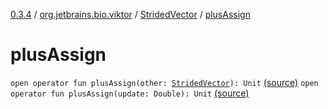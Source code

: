 [0.3.4](../../index.md) / [org.jetbrains.bio.viktor](../index.md) / [StridedVector](index.md) / [plusAssign](.)

# plusAssign

`open operator fun plusAssign(other: `[`StridedVector`](index.md)`): Unit` [(source)](https://github.com/JetBrains-Research/viktor/blob/0.3.4/src/main/kotlin/org/jetbrains/bio/viktor/StridedVector.kt#L358)
`open operator fun plusAssign(update: Double): Unit` [(source)](https://github.com/JetBrains-Research/viktor/blob/0.3.4/src/main/kotlin/org/jetbrains/bio/viktor/StridedVector.kt#L367)